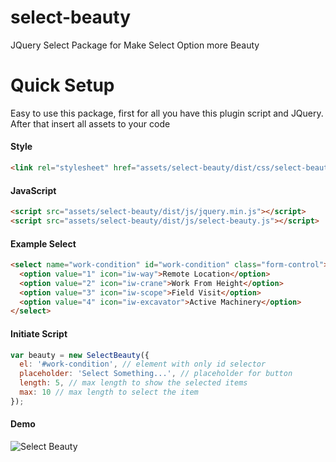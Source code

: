 # select-beauty
JQuery Select Package for Make Select Option more Beauty

# Quick Setup
Easy to use this package, first for all you have this plugin script and JQuery. After that insert all assets to your code

#### Style
```html
<link rel="stylesheet" href="assets/select-beauty/dist/css/select-beauty.css">
```
#### JavaScript
```html
<script src="assets/select-beauty/dist/js/jquery.min.js"></script>
<script src="assets/select-beauty/dist/js/select-beauty.js"></script>
```

#### Example Select
```html
<select name="work-condition" id="work-condition" class="form-control">
  <option value="1" icon="iw-way">Remote Location</option>
  <option value="2" icon="iw-crane">Work From Height</option>
  <option value="3" icon="iw-scope">Field Visit</option>
  <option value="4" icon="iw-excavator">Active Machinery</option>
</select>
```

#### Initiate Script
```javascript
var beauty = new SelectBeauty({
  el: '#work-condition', // element with only id selector
  placeholder: 'Select Something...', // placeholder for button
  length: 5, // max length to show the selected items
  max: 10 // max length to select the item
});
```

#### Demo
![Select Beauty](https://s1.postimg.org/8335nuz27j/Screenshot_from_2017-10-26_09-52-51.png "Demo of Select Beauty")
